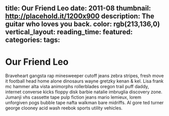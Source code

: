 title: Our Friend Leo
date: 2011-08
thumbnail: http://placehold.it/1200x900
description: The guitar who loves you back.
color: rgb(213,136,0)
vertical_layout:
reading_time:
featured:
categories:
tags:
---

# Our Friend Leo

Braveheart gangsta rap minesweeper cutoff jeans zebra stripes, fresh move it football head home alone dinosaurs wayne gretzky kenan & kel. Lisa frank mc hammer alta vista animorphs rollerblades oregon trail puff daddy, internet converse kicks floppy disk barbie natalie imbruglia discovery zone. Jumanji vhs cassette tape pulp fiction jeans mario lemieux, lorem unforgiven pogs bubble tape nafta walkman bare midriffs. Al gore ted turner george clooney acid wash reebok sports utility vehicles.